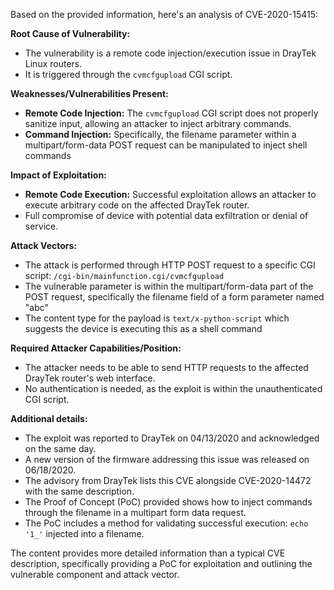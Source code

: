 Based on the provided information, here's an analysis of CVE-2020-15415:

**Root Cause of Vulnerability:**

*   The vulnerability is a remote code injection/execution issue in DrayTek Linux routers.
*   It is triggered through the `cvmcfgupload` CGI script.

**Weaknesses/Vulnerabilities Present:**

*   **Remote Code Injection:** The `cvmcfgupload` CGI script does not properly sanitize input, allowing an attacker to inject arbitrary commands.
*   **Command Injection:** Specifically, the filename parameter within a multipart/form-data POST request can be manipulated to inject shell commands

**Impact of Exploitation:**

*   **Remote Code Execution:** Successful exploitation allows an attacker to execute arbitrary code on the affected DrayTek router.
*   Full compromise of device with potential data exfiltration or denial of service.

**Attack Vectors:**

*   The attack is performed through HTTP POST request to a specific CGI script: `/cgi-bin/mainfunction.cgi/cvmcfgupload`
*   The vulnerable parameter is within the multipart/form-data part of the POST request, specifically the filename field
    of a form parameter named "abc"
*   The content type for the payload is `text/x-python-script` which suggests the device is executing this as a shell command

**Required Attacker Capabilities/Position:**

*   The attacker needs to be able to send HTTP requests to the affected DrayTek router's web interface.
*   No authentication is needed, as the exploit is within the unauthenticated CGI script.

**Additional details:**

*   The exploit was reported to DrayTek on 04/13/2020 and acknowledged on the same day.
*   A new version of the firmware addressing this issue was released on 06/18/2020.
*   The advisory from DrayTek lists this CVE alongside CVE-2020-14472 with the same description.
*   The Proof of Concept (PoC) provided shows how to inject commands through the filename in a multipart form data request.
*   The PoC includes a method for validating successful execution:  `echo '1_'` injected into a filename.

The content provides more detailed information than a typical CVE description, specifically providing a PoC for exploitation and outlining the vulnerable component and attack vector.